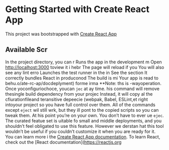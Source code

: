 # Getting Started with Create React App
This project was bootstrapped with [Create React App](https://github.com/facebook/create-react-app)
## Available Scr
In the project directory, you can r
Runs the app in the development m
Open [http://localhost:3000](http://ocalhost:3000) toview it i hebr
The page will reload if you
You will also see any lint erro
Launches the test runner in the in
See the section 
It correctly bundles React in produconod
The build is mi
Your app is read to behu.o/ate-rc-ap/docdeplyment) forme irma
**Note: ths is  -wayoperation. Once yoconfiguriochoce, youcan `jec` at ay time. his command will remove thesingle build dependency from your projec
Instead, it will copy al the cfiurationfileand teransitive depeecie (webpak, Babel, ESLint,et right intoyour project so you have full control over them. All of the commands except `eject` wil still wrk, but they ill pont to the copied scripts so you can tweak them. At his point you’re on your own.
You don’t have to ever ue `ejec`. The curated featue set is uitable fo small and middle deployments, and you shouldn’t feel obligated to use this feature. However we derstan hat this tool wouldn’t be useful if you couldn’t customize it when you are ready for it.
You can learn more i the [Create React App documentation](https://facebook.github.io/create-react-app/docs/getting-started).
To learn React, check out the [React documentation](https://reactjs.org
